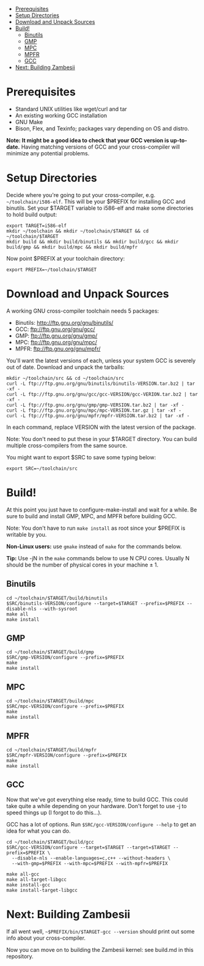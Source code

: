 - [Prerequisites](#orgheadline1)
- [Setup Directories](#orgheadline2)
- [Download and Unpack Sources](#orgheadline3)
- [Build!](#orgheadline9)
  - [Binutils](#orgheadline4)
  - [GMP](#orgheadline5)
  - [MPC](#orgheadline6)
  - [MPFR](#orgheadline7)
  - [GCC](#orgheadline8)
- [Next: Building Zambesii](#orgheadline10)


# Prerequisites<a id="orgheadline1"></a>

-   Standard UNIX utilities like wget/curl and tar
-   An existing working GCC installation
-   GNU Make
-   Bison, Flex, and Texinfo; packages vary depending on OS and distro.

**Note: It might be a good idea to check that your GCC version is up-to-date.** Having matching versions of GCC and your cross-compiler will minimize any potential problems.

# Setup Directories<a id="orgheadline2"></a>

Decide where you're going to put your cross-compiler, e.g. `~/toolchain/i586-elf`. This will be your $PREFIX for installing GCC and binutils. Set your $TARGET variable to i586-elf and make some directories to hold build output:

    export TARGET=i586-elf
    mkdir ~/toolchain && mkdir ~/toolchain/$TARGET && cd ~/toolchain/$TARGET
    mkdir build && mkdir build/binutils && mkdir build/gcc && mkdir build/gmp && mkdir build/mpc && mkdir build/mpfr

Now point $PREFIX at your toolchain directory:

    export PREFIX=~/toolchain/$TARGET

# Download and Unpack Sources<a id="orgheadline3"></a>

A working GNU cross-compiler toolchain needs 5 packages:

-   Binutils: <http://ftp.gnu.org/gnu/binutils/>
-   GCC: <ftp://ftp.gnu.org/gnu/gcc/>
-   GMP: <ftp://ftp.gnu.org/gnu/gmp/>
-   MPC: <ftp://ftp.gnu.org/gnu/mpc/>
-   MPFR: <ftp://ftp.gnu.org/gnu/mpfr/>

You'll want the latest versions of each, unless your system GCC is severely out of date. Download and unpack the tarballs:

    mkdir ~/toolchain/src && cd ~/toolchain/src
    curl -L ftp://ftp.gnu.org/gnu/binutils/binutils-VERSION.tar.bz2 | tar -xf -
    curl -L ftp://ftp.gnu.org/gnu/gcc/gcc-VERSION/gcc-VERION.tar.bz2 | tar -xf -
    curl -L ftp://ftp.gnu.org/gnu/gmp/gmp-VERSION.tar.bz2 | tar -xf -
    curl -L ftp://ftp.gnu.org/gnu/mpc/mpc-VERSION.tar.gz | tar -xf -
    curl -L ftp://ftp.gnu.org/gnu/mpfr/mpfr-VERSION.tar.bz2 | tar -xf -

In each command, replace VERSION with the latest version of the package.

Note: You don't need to put these in your $TARGET directory. You can build multiple cross-compilers from the same source.

You might want to export $SRC to save some typing below:

    export SRC=~/toolchain/src

# Build!<a id="orgheadline9"></a>

At this point you just have to configure-make-install and wait for a while. Be sure to build and install GMP, MPC, and MPFR before building GCC.

Note: You don't have to run `make install` as root since your $PREFIX is writable by you.

**Non-Linux users:** use `gmake` instead of `make` for the commands below.

**Tip:** Use -jN in the `make` commands below to use N CPU cores. Usually N should be the number of physical cores in your machine ± 1.

## Binutils<a id="orgheadline4"></a>

    cd ~/toolchain/$TARGET/build/binutils
    $SRC/binutils-VERSION/configure --target=$TARGET --prefix=$PREFIX --disable-nls --with-sysroot
    make all
    make install

## GMP<a id="orgheadline5"></a>

    cd ~/toolchain/$TARGET/build/gmp
    $SRC/gmp-VERSION/configure --prefix=$PREFIX
    make
    make install

## MPC<a id="orgheadline6"></a>

    cd ~/toolchain/$TARGET/build/mpc
    $SRC/mpc-VERSION/configure --prefix=$PREFIX
    make
    make install

## MPFR<a id="orgheadline7"></a>

    cd ~/toolchain/$TARGET/build/mpfr
    $SRC/mpfr-VERSION/configure --prefix=$PREFIX
    make
    make install

## GCC<a id="orgheadline8"></a>

Now that we've got everything else ready, time to build GCC. This could take quite a while depending on your hardware. Don't forget to use -j<threads> to speed things up (I forgot to do this…).

GCC has a lot of options. Run `$SRC/gcc-VERSION/configure --help` to get an idea for what you can do.

    cd ~/toolchain/$TARGET/build/gcc
    $SRC/gcc-VERSION/configure --target=$TARGET --target=$TARGET --prefix=$PREFIX \
      --disable-nls --enable-languages=c,c++ --without-headers \
      --with-gmp=$PREFIX --with-mpc=$PREFIX --with-mpfr=$PREFIX
    
    make all-gcc
    make all-target-libgcc
    make install-gcc
    make install-target-libgcc

# Next: Building Zambesii<a id="orgheadline10"></a>

If all went well, `~$PREFIX/bin/$TARGET-gcc --version` should print out some info about your cross-compiler.

Now you can move on to building the Zambesii kernel: see build.md in this repository.
